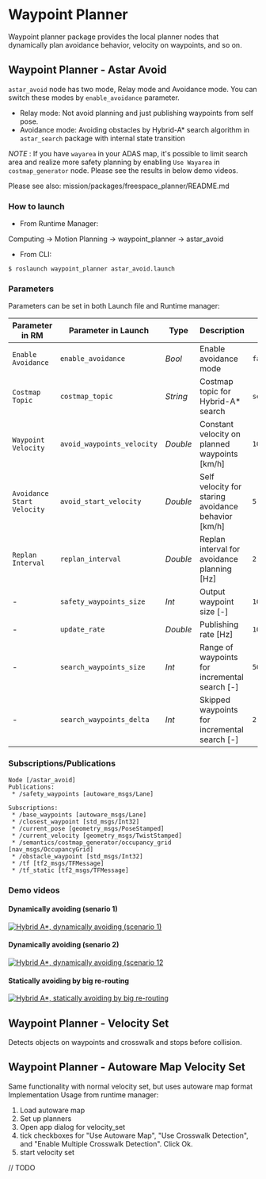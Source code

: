 # Waypoint Planner

Waypoint planner package provides the local planner nodes that dynamically plan avoidance behavior, velocity on waypoints, and so on.

## Waypoint Planner - Astar Avoid

`astar_avoid` node has two mode, Relay mode and Avoidance mode. You can switch these modes by `enable_avoidance` parameter.

- Relay mode: Not avoid planning and just publishing waypoints from self pose.
- Avoidance mode: Avoiding obstacles by Hybrid-A* search algorithm in `astar_search` package with internal state transition

*NOTE* : If you have `wayarea` in your ADAS map, it's possible to limit search area and realize more safety planning by enabling `Use Wayarea` in `costmap_generator` node. Please see the results in below demo videos.

Please see also: mission/packages/freespace_planner/README.md

### How to launch

* From Runtime Manager:

Computing -> Motion Planning -> waypoint_planner -> astar_avoid

* From CLI:

`$ roslaunch waypoint_planner astar_avoid.launch`

### Parameters

Parameters can be set in both Launch file and Runtime manager:

| Parameter in RM | Parameter in Launch | Type | Description | Default |
| --- | --- | --- | --- | --- |
| `Enable Avoidance` | `enable_avoidance` | *Bool* | Enable avoidance mode | `false` |
| `Costmap Topic` | `costmap_topic` | *String* | Costmap topic for Hybrid-A* search | `semantics/costmap_generator/occupancy_grid` |
| `Waypoint Velocity` | `avoid_waypoints_velocity` | *Double* | Constant velocity on planned waypoints [km/h] | `10.0` |
| `Avoidance Start Velocity` | `avoid_start_velocity` | *Double* | Self velocity for staring avoidance behavior [km/h] | `5.0` |
| `Replan Interval` | `replan_interval` | *Double* | Replan interval for avoidance planning [Hz] | `2.0` |
| - | `safety_waypoints_size` | *Int* | Output waypoint size [-] | `100` |
| - | `update_rate` | *Double* | Publishing rate [Hz] | `10.0` |
| - | `search_waypoints_size` | *Int* | Range of waypoints for incremental search [-] | `50` |
| - | `search_waypoints_delta` | *Int* | Skipped waypoints for incremental search [-] | `2` |

### Subscriptions/Publications

```
Node [/astar_avoid]
Publications:
 * /safety_waypoints [autoware_msgs/Lane]

Subscriptions:
 * /base_waypoints [autoware_msgs/Lane]
 * /closest_waypoint [std_msgs/Int32]
 * /current_pose [geometry_msgs/PoseStamped]
 * /current_velocity [geometry_msgs/TwistStamped]
 * /semantics/costmap_generator/occupancy_grid [nav_msgs/OccupancyGrid]
 * /obstacle_waypoint [std_msgs/Int32]
 * /tf [tf2_msgs/TFMessage]
 * /tf_static [tf2_msgs/TFMessage]
```

### Demo videos

#### Dynamically avoiding (senario 1)
[![Hybrid A*, dynamically avoiding (scenario 1)](https://img.youtube.com/vi/o_WXfPh9JKA/sddefault.jpg)](https://youtu.be/o_WXfPh9JKA)

#### Dynamically avoiding (senario 2)
[![Hybrid A*, dynamically avoiding (scenario 12](https://img.youtube.com/vi/fqXIlWuMuDk/sddefault.jpg)](https://youtu.be/fqXIlWuMuDk)

#### Statically avoiding by big re-routing
[![Hybrid A*, statically avoiding by big re-routing](https://img.youtube.com/vi/J-3J-EiBP38/sddefault.jpg)](https://youtu.be/J-3J-EiBP38)

## Waypoint Planner - Velocity Set
Detects objects on waypoints and crosswalk and stops before collision.

## Waypoint Planner - Autoware Map Velocity Set
Same functionality with normal velocity set, but uses autoware map format Implementation
Usage from runtime manager:
1. Load autoware map
2. Set up planners
3. Open app dialog for velocity_set
4. tick checkboxes for "Use Autoware Map", "Use Crosswalk Detection", and "Enable Multiple Crosswalk Detection". Click Ok.
5. start velocity set

// TODO
